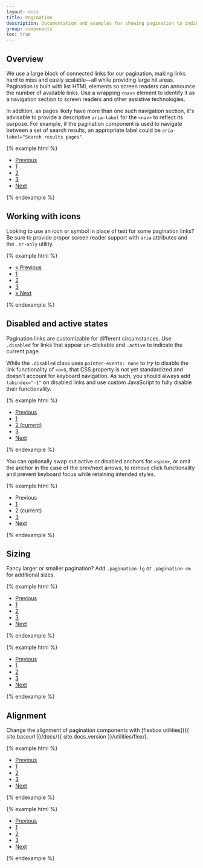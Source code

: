 ```yaml
---
layout: docs
title: Pagination
description: Documentation and examples for showing pagination to indicate a series of related content exists across multiple pages.
group: components
toc: true
---
```


## Overview

We use a large block of connected links for our pagination, making links hard to miss and easily scalable—all while providing large hit areas. Pagination is built with list HTML elements so screen readers can announce the number of available links. Use a wrapping `<nav>` element to identify it as a navigation section to screen readers and other assistive technologies.

In addition, as pages likely have more than one such navigation section, it's advisable to provide a descriptive `aria-label` for the `<nav>` to reflect its purpose. For example, if the pagination component is used to navigate between a set of search results, an appropriate label could be `aria-label="Search results pages"`.

{% example html %}
<nav aria-label="Page navigation">
  <ul class="pagination">
    <li class="page-item"><a class="page-link" href="#">Previous</a></li>
    <li class="page-item"><a class="page-link" href="#">1</a></li>
    <li class="page-item"><a class="page-link" href="#">2</a></li>
    <li class="page-item"><a class="page-link" href="#">3</a></li>
    <li class="page-item"><a class="page-link" href="#">Next</a></li>
  </ul>
</nav>
{% endexample %}

## Working with icons

Looking to use an icon or symbol in place of text for some pagination links? Be sure to provide proper screen reader support with `aria` attributes and the `.sr-only` utility.

{% example html %}
<nav aria-label="Page navigation">
  <ul class="pagination">
    <li class="page-item">
      <a class="page-link" href="#" aria-label="Previous">
        <span aria-hidden="true">&laquo;</span>
        <span class="sr-only">Previous</span>
      </a>
    </li>
    <li class="page-item"><a class="page-link" href="#">1</a></li>
    <li class="page-item"><a class="page-link" href="#">2</a></li>
    <li class="page-item"><a class="page-link" href="#">3</a></li>
    <li class="page-item">
      <a class="page-link" href="#" aria-label="Next">
        <span aria-hidden="true">&raquo;</span>
        <span class="sr-only">Next</span>
      </a>
    </li>
  </ul>
</nav>
{% endexample %}

## Disabled and active states

Pagination links are customizable for different circumstances. Use `.disabled` for links that appear un-clickable and `.active` to indicate the current page.

While the `.disabled` class uses `pointer-events: none` to _try_ to disable the link functionality of `<a>`s, that CSS property is not yet standardized and doesn't account for keyboard navigation. As such, you should always add `tabindex="-1"` on disabled links and use custom JavaScript to fully disable their functionality.

{% example html %}
<nav aria-label="...">
  <ul class="pagination">
    <li class="page-item disabled">
      <a class="page-link" href="#" tabindex="-1">Previous</a>
    </li>
    <li class="page-item"><a class="page-link" href="#">1</a></li>
    <li class="page-item active">
      <a class="page-link" href="#">2 <span class="sr-only">(current)</span></a>
    </li>
    <li class="page-item"><a class="page-link" href="#">3</a></li>
    <li class="page-item">
      <a class="page-link" href="#">Next</a>
    </li>
  </ul>
</nav>
{% endexample %}

You can optionally swap out active or disabled anchors for `<span>`, or omit the anchor in the case of the prev/next arrows, to remove click functionality and prevent keyboard focus while retaining intended styles.

{% example html %}
<nav aria-label="...">
  <ul class="pagination">
    <li class="page-item disabled">
      <span class="page-link">Previous</span>
    </li>
    <li class="page-item"><a class="page-link" href="#">1</a></li>
    <li class="page-item active">
      <span class="page-link">
        2
        <span class="sr-only">(current)</span>
      </span>
    </li>
    <li class="page-item"><a class="page-link" href="#">3</a></li>
    <li class="page-item">
      <a class="page-link" href="#">Next</a>
    </li>
  </ul>
</nav>
{% endexample %}

## Sizing

Fancy larger or smaller pagination? Add `.pagination-lg` or `.pagination-sm` for additional sizes.

{% example html %}
<nav aria-label="...">
  <ul class="pagination pagination-lg">
    <li class="page-item disabled">
      <a class="page-link" href="#" tabindex="-1">Previous</a>
    </li>
    <li class="page-item"><a class="page-link" href="#">1</a></li>
    <li class="page-item"><a class="page-link" href="#">2</a></li>
    <li class="page-item"><a class="page-link" href="#">3</a></li>
    <li class="page-item">
      <a class="page-link" href="#">Next</a>
    </li>
  </ul>
</nav>
{% endexample %}

{% example html %}
<nav aria-label="...">
  <ul class="pagination pagination-sm">
    <li class="page-item disabled">
      <a class="page-link" href="#" tabindex="-1">Previous</a>
    </li>
    <li class="page-item"><a class="page-link" href="#">1</a></li>
    <li class="page-item"><a class="page-link" href="#">2</a></li>
    <li class="page-item"><a class="page-link" href="#">3</a></li>
    <li class="page-item">
      <a class="page-link" href="#">Next</a>
    </li>
  </ul>
</nav>
{% endexample %}

## Alignment

Change the alignment of pagination components with [flexbox utilities]({{ site.baseurl }}/docs/{{ site.docs_version }}/utilities/flex/).

{% example html %}
<nav aria-label="Page navigation">
  <ul class="pagination justify-content-center">
    <li class="page-item disabled">
      <a class="page-link" href="#" tabindex="-1">Previous</a>
    </li>
    <li class="page-item"><a class="page-link" href="#">1</a></li>
    <li class="page-item"><a class="page-link" href="#">2</a></li>
    <li class="page-item"><a class="page-link" href="#">3</a></li>
    <li class="page-item">
      <a class="page-link" href="#">Next</a>
    </li>
  </ul>
</nav>
{% endexample %}

{% example html %}
<nav aria-label="Page navigation">
  <ul class="pagination justify-content-end">
    <li class="page-item disabled">
      <a class="page-link" href="#" tabindex="-1">Previous</a>
    </li>
    <li class="page-item"><a class="page-link" href="#">1</a></li>
    <li class="page-item"><a class="page-link" href="#">2</a></li>
    <li class="page-item"><a class="page-link" href="#">3</a></li>
    <li class="page-item">
      <a class="page-link" href="#">Next</a>
    </li>
  </ul>
</nav>
{% endexample %}
